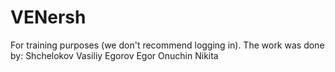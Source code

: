 # VENersh
For training purposes (we don't recommend logging in). 
The work was done by: 
Shchelokov Vasiliy 
Egorov Egor 
Onuсhin Nikita
